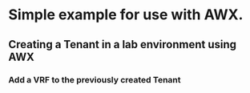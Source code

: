 <h1> Simple example for use with AWX. </h1>

## <h2> Creating a Tenant in a lab environment using AWX </h2>

### <h3> Add a VRF to the previously created Tenant </h3>
